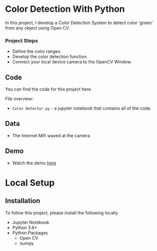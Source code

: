 # Color Detection With Python

In this project, I develop a Color Detection System to detect color 'green' from any object using Open CV.


### Project Steps
- Define the color ranges.
- Develop the color detection function.
- Connect your local device camera to the OpenCV Window.


## Code
You can find the code for this project here.

File overview:
- `Color Detector.py` - a jupyter notebook that contains all of the code.



## Data
- The Internet Mifi waved at the camera.


## Demo
- Watch the demo [here](https://youtu.be/ab_82s3M984)


  
# Local Setup
## Installation

To follow this project, please install the following locally
- Jupyter Notebook
- Python 3.8+
- Python Packages
   + Open CV
   + numpy
